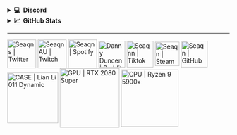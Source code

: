 <details>
  <summary><b>💻&nbsp;&nbsp;Discord</b></summary>
  <br/>
  <p align="center"><br>
 <p align="center"><br>
  <a href="https://discord.com/users/611115652471717906">
    <img src="https://lanyard-profile-readme.vercel.app/api/611115652471717906?hideDiscrim=true&bg=0d1117&borderRadius=5px"/>
     </a>
  </p>
</details>
<details>
  <summary><b>📈&nbsp;&nbsp;GitHub Stats</b></summary>
  <br/>
  <p align="center"><br>
  <a href="https://github.com/seaqn">
    <img src="https://github-readme-stats.vercel.app/api?username=Seaqn&theme=nord&show_icons=true&count_private=true&hide_border=true&include_all_commits=true&custom_title=Seaqn%27s+Stats&layout=compact&bg_color=0d1117"/>
    <img src="https://github-readme-stats.vercel.app/api/top-langs/?username=the-repo-club&theme=nord&show_icons=true&count_private=true&hide_border=true&include_all_commits=true&custom_title=Seaqn%27s+Top+Languages&layout=compact&bg_color=0d1117"/>
    <img src="https://github-readme-streak-stats.herokuapp.com/?user=Seaqn&theme=dark&background=0d1117&border=0d1117&ring=6e8aa5&fire=6e8aa5&sideNums=6e8aa5&stroke=0d1117&currStreakLabel=fdfdfd&dates=bdbdbd"/>
     </a>
    <p align="center">
      
  <img left="1116px" src="https://komarev.com/ghpvc/?username=Seaqn&color=grey&label=Profile Visits&style=for-the-badge"/>
</p>
</details>

---

[<img align="center" alt="Seaqns | Twitter" width="65px" src="https://img.shields.io/badge/Twitter-1DA1F2?style=for-the-badge&logo=twitter&logoColor=white" />][twitter]
[<img align="center" alt="SeaqnAU | Twitch" width="65px" src="https://img.shields.io/badge/Twitch-9146FF?style=for-the-badge&logo=twitch&logoColor=white" />][twitch]
[<img align="center" alt="Seaqn | Spotify" width="65px" src="https://img.shields.io/badge/Spotify-1ED760?&style=for-the-badge&logo=spotify&logoColor=white" />][spotify]
[<img align="center" alt="Danny Duncen | Reddit" width="60px" src="https://img.shields.io/badge/Reddit-FF4500?style=for-the-badge&logo=reddit&logoColor=white" />][reddit]
[<img align="center" alt="Seaqnn | Tiktok" width="60px" src="https://img.shields.io/badge/TikTok-fe2c55?style=for-the-badge&logo=tiktok&logoColor=white" />][tiktok]
[<img align="center" alt="Seaqn | Steam" width="55px" src="https://img.shields.io/badge/Steam-2a475e?style=for-the-badge&logo=steam&logoColor=white" />][steam]
[<img align="center" alt="Seaqn | GitHub" width="60px" src="https://img.shields.io/badge/GitHub-161b22?style=for-the-badge&logo=github&logoColor=white" />][website]
[<img align="center" alt="CASE | Lian Li 011 Dynamic" width="115px" src="https://img.shields.io/badge/Windows-10_PRO-0078D6?style=for-the-badge&logo=windows&logoColor=white" />][WINDOWS]
[<img align="center" alt="GPU | RTX 2080 Super" width="135px" src="https://img.shields.io/badge/NVIDIA-RTX 2080 SUPER-76B900?style=for-the-badge&logo=nvidia&logoColor=white" />][GPU]
[<img align="center" alt="CPU | Ryzen 9 5900x" width="130px" src="https://img.shields.io/badge/AMD-Ryzen_9_5900X-ED1C24?style=for-the-badge&logo=amd&logoColor=white" />][CPU]

[website]: https://github.com/Seaqn/
[twitter]: https://twitter.com/Seaqns
[reddit]: https://www.reddit.com/user/DannyDuncen
[steam]: https://steamcommunity.com/profiles/76561199013832565/
[twitch]: https://www.twitch.tv/seaqnau
[spotify]: https://open.spotify.com/user/mjt1x88vsbnhbaj9ctpej6bas?si=5343eca7dfe54aba
[tiktok]: https://www.tiktok.com/@seaqnn?lang=en

[GPU]: https://www.gigabyte.com/au/Graphics-Card/GV-N208SAORUS-8GC#kf
[CPU]: https://www.amd.com/en/products/cpu/amd-ryzen-9-5900x
[WINDOWS]: https://www.microsoft.com/en-au/software-download/windows10


